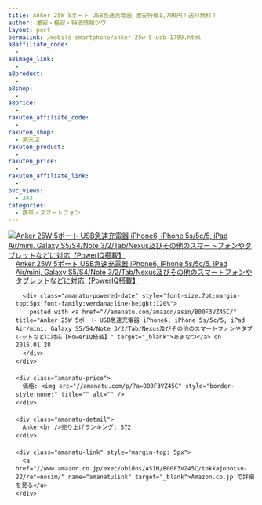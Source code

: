 ```yaml
---
title: Anker 25W 5ポート USB急速充電器 激安特価1,799円！送料無料！
author: 激安・格安・特価情報ツウ
layout: post
permalink: /mobile-smartphone/anker-25w-5-usb-1799.html
a8affiliate_code:
  -
a8image_link:
  -
a8product:
  -
a8shop:
  -
a8price:
  -
rakuten_affiliate_code:
  -
rakuten_shop:
  - 楽天店
rakuten_product:
  -
rakuten_price:
  -
rakuten_affiliate_link:
  -
pvc_views:
  - 243
categories:
  - 携帯・スマートフォン
---
```

<div class="amanatu-box" style="margin-bottom:0px;">
  <div class="amanatu-image" style="float:left;">
    <a href="//www.amazon.co.jp/exec/obidos/ASIN/B00F3VZ45C/tokkajohotsu-22/ref=nosim/" name="amanatulink" target="_blank"><img src="//i0.wp.com/ecx.images-amazon.com/images/I/31jidMP2zlL._SL160_.jpg?w=546" alt="Anker 25W 5ポート USB急速充電器 iPhone6, iPhone 5s/5c/5, iPad Air/mini, Galaxy S5/S4/Note 3/2/Tab/Nexus及びその他のスマートフォンやタブレットなどに対応【PowerIQ搭載】" style="border: none;" data-recalc-dims="1" /></a>
  </div>

  <div class="amanatu-info" style="float:left;margin-left:15px;line-height:120%">
    <div class="amanatu-name" style="margin-bottom:10px;line-height:120%">
      <a href="//www.amazon.co.jp/exec/obidos/ASIN/B00F3VZ45C/tokkajohotsu-22/ref=nosim/" name="amanatulink" target="_blank">Anker 25W 5ポート USB急速充電器 iPhone6, iPhone 5s/5c/5, iPad Air/mini, Galaxy S5/S4/Note 3/2/Tab/Nexus及びその他のスマートフォンやタブレットなどに対応【PowerIQ搭載】</a>

      <div class="amanatu-powered-date" style="font-size:7pt;margin-top:5px;font-family:verdana;line-height:120%">
        posted with <a href="//amanatu.com/amazon/asin/B00F3VZ45C/" title="Anker 25W 5ポート USB急速充電器 iPhone6, iPhone 5s/5c/5, iPad Air/mini, Galaxy S5/S4/Note 3/2/Tab/Nexus及びその他のスマートフォンやタブレットなどに対応【PowerIQ搭載】" target="_blank">あまなつ</a> on 2015.01.28
      </div>
    </div>

    <div class="amanatu-price">
      価格: <img src="//amanatu.com/p/?a=B00F3VZ45C" style="border-style:none;" title="" alt="" />
    </div>

    <div class="amanatu-detail">
      Anker<br />売り上げランキング: 572
    </div>

    <div class="amanatu-link" style="margin-top: 5px">
      <a href="//www.amazon.co.jp/exec/obidos/ASIN/B00F3VZ45C/tokkajohotsu-22/ref=nosim/" name="amanatulink" target="_blank">Amazon.co.jp で詳細を見る</a>
    </div>
  </div>

  <div class="amanatu-footer" style="clear: left">
  </div>
</div>